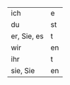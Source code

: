 |             |     |
| ----------- | --- |
| ich         | e   |
| du          | st  |
| er, Sie, es | t   |
| wir         | en  |
| ihr         | t   |
| sie, Sie    | en    |
